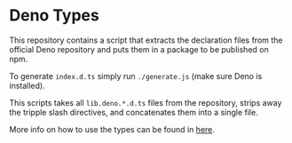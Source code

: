 # Deno Types

This repository contains a script that extracts the declaration files from the
official Deno repository and puts them in a package to be published on npm.

To generate `index.d.ts` simply run `./generate.js` (make sure Deno is
installed).

This scripts takes all `lib.deno.*.d.ts` files from the repository, strips away
the tripple slash directives, and concatenates them into a single file.

More info on how to use the types can be found in [here](package/README.md).
